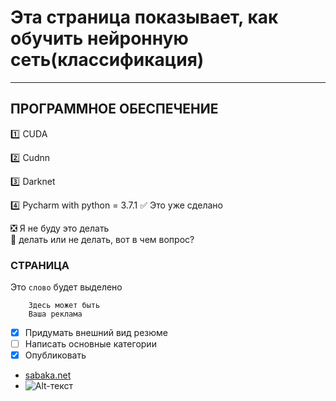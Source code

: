 # Эта страница показывает, как обучить нейронную сеть(классификация)
____
## ПРОГРАММНОЕ ОБЕСПЕЧЕНИЕ
:one: CUDA

:two: Cudnn

:three: Darknet

:four: Pycharm with python = 3.7.1
:white_check_mark: Это уже сделано

:negative_squared_cross_mark: Я не буду это делать    
:black_square_button: делать или не делать, вот в чем вопрос?
### СТРАНИЦА
Это `слово` будет выделено
```
    Здесь может быть
    Ваша реклама
```
- [X] Придумать внешний вид резюме
- [ ] Написать основные категории
- [X] Опубликовать
- [sabaka.net](http://sabaka.net)
- ![Alt-текст](https://avatars1.githubusercontent.com/u/5384215?v=3&s=460 "Орк")
